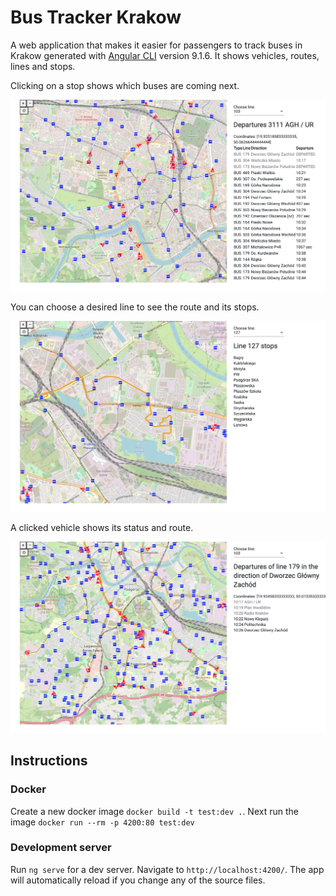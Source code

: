 # Bus Tracker Krakow

A web application that makes it easier for passengers to track buses in Krakow generated with [Angular CLI](https://github.com/angular/angular-cli) version 9.1.6. It shows vehicles, routes, lines and stops. 

Clicking on a stop shows which buses are coming next.

![Alt text](/img/stop.png?raw=true)

You can choose a desired line to see the route and its stops.

![Alt text](/img/line.png?raw=true)

A clicked vehicle shows its status and route.

![Alt text](/img/vehicle.png?raw=true)

## Instructions

### Docker

Create a new docker image `docker build -t test:dev .`. Next run the image `docker run --rm -p 4200:80 test:dev`

### Development server

Run `ng serve` for a dev server. Navigate to `http://localhost:4200/`. The app will automatically reload if you change any of the source files.
